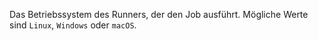 Das Betriebssystem des Runners, der den Job ausführt. Mögliche Werte sind `Linux`, `Windows` oder `macOS`.

